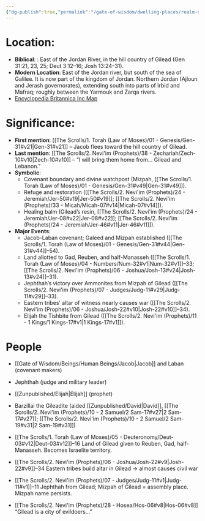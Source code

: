```yaml
---
{"dg-publish":true,"permalink":"/gate-of-wisdom/dwelling-places/realm-of-humans/gilead/","tags":["#GateWisdom","#RealmofHumans","#G"]}
---
```


# Location: 
- **Biblical**: : East of the Jordan River, in the hill country of Gilead (Gen 31:21, 23, 25; Deut 3:12–16; Josh 13:24–31).  
- **Modern Location**: East of the Jordan river, but south of the sea of Galilee. It is now part of the kingdom of Jordan. Northern Jordan (Ajloun and Jerash governorates), extending south into parts of Irbid and Mafraq; roughly between the Yarmouk and Zarqa rivers. 
- [Encyclopedia Britannica Inc Map](https://www.britannica.com/place/Gilead-ancient-region-Palestine)

# Significance:
- **First mention**: [[The Scrolls/1. Torah (Law of Moses)/01 - Genesis/Gen-31#v21\|Gen-31#v21]] – Jacob flees toward the hill country of Gilead.
- **Last mention**: [[The Scrolls/2. Nevi'im (Prophets)/38 - Zechariah/Zech-10#v10\|Zech-10#v10]] – “I will bring them home from… Gilead and Lebanon.”  
- **Symbolic**: 
	- Covenant boundary and divine watchpost (Mizpah, [[The Scrolls/1. Torah (Law of Moses)/01 - Genesis/Gen-31#v49\|Gen-31#v49]]).
	- Refuge and restoration ([[The Scrolls/2. Nevi'im (Prophets)/24 - Jeremiah/Jer-50#v19\|Jer-50#v19]]; [[The Scrolls/2. Nevi'im (Prophets)/33 - Micah/Micah-07#v14\|Micah-07#v14]]).
	- Healing balm (Gilead’s resin, [[The Scrolls/2. Nevi'im (Prophets)/24 - Jeremiah/Jer-08#v22\|Jer-08#v22]]; [[The Scrolls/2. Nevi'im (Prophets)/24 - Jeremiah/Jer-46#v11\|Jer-46#v11]]).
- **Major Events**:
	- Jacob-Laban covenant; Galeed and Mizpah established ([[The Scrolls/1. Torah (Law of Moses)/01 - Genesis/Gen-31#v44\|Gen-31#v44]]–54).
	- Land allotted to Gad, Reuben, and half-Manasseh ([[The Scrolls/1. Torah (Law of Moses)/04 - Numbers/Num-32#v1\|Num-32#v1]]–33; [[The Scrolls/2. Nevi'im (Prophets)/06 - Joshua/Josh-13#v24\|Josh-13#v24]]–31).  
	- Jephthah’s victory over Ammonites from Mizpah of Gilead ([[The Scrolls/2. Nevi'im (Prophets)/07 - Judges/Judg-11#v29\|Judg-11#v29]]–33).
	- Eastern tribes’ altar of witness nearly causes war ([[The Scrolls/2. Nevi'im (Prophets)/06 - Joshua/Josh-22#v10\|Josh-22#v10]]–34).
	- Elijah the Tishbite from Gilead ([[The Scrolls/2. Nevi'im (Prophets)/11 - 1 Kings/1 Kings-17#v1\|1 Kings-17#v1]]).

# People
- [[Gate of Wisdom/Beings/Human Beings/Jacob\|Jacob]] and Laban (covenant makers)
- Jephthah (judge and military leader)
- [[Zunpublished/Elijah\|Elijah]] (prophet)  
- Barzillai the Gileadite (aided [[Zunpublished/David\|David]], [[The Scrolls/2. Nevi'im (Prophets)/10 - 2 Samuel/2 Sam-17#v27\|2 Sam-17#v27]]; [[The Scrolls/2. Nevi'im (Prophets)/10 - 2 Samuel/2 Sam-19#v31\|2 Sam-19#v31]])

- [[The Scrolls/1. Torah (Law of Moses)/05 - Deuteronomy/Deut-03#v12\|Deut-03#v12]]–16 Land of Gilead given to Reuben, Gad, half-Manasseh. Becomes Israelite territory.
- [[The Scrolls/2. Nevi'im (Prophets)/06 - Joshua/Josh-22#v9\|Josh-22#v9]]–34 Eastern tribes build altar in Gilead → almost causes civil war
- [[The Scrolls/2. Nevi'im (Prophets)/07 - Judges/Judg-11#v1\|Judg-11#v1]]–11 Jephthah from Gilead; Mizpah of Gilead = assembly place. Mizpah name persists.
- [[The Scrolls/2. Nevi'im (Prophets)/28 - Hosea/Hos-06#v8\|Hos-06#v8]] “Gilead is a city of evildoers…”
